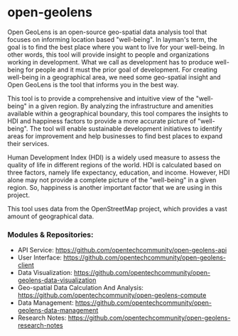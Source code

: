 # open-geolens

Open GeoLens is an open-source geo-spatial data analysis tool that focuses on informing location based "well-being". In layman's term, the goal is to find the best place where you want to live for your well-being. In other words, this tool will provide insight to people and organizations working in development. What we call as development has to produce well-being for people and it must the prior goal of development. For creating well-being in a geographical area, we need some geo-spatial insight and Open GeoLens is the tool that informs you in the best way.

This tool is to provide a comprehensive and intuitive view of the "well-being" in a given region. By analyzing the infrastructure and amenities available within a geographical boundary, this tool compares the insights to HDI and happiness factors to provide a more accurate picture of "well-being". The tool will enable sustainable development initiatives to identify areas for improvement and help businesses to find best places to expand their services.

Human Development Index (HDI) is a widely used measure to assess the quality of life in different regions of the world. HDI is calculated based on three factors, namely life expectancy, education, and income. However, HDI alone may not provide a complete picture of the "well-being" in a given region. So, happiness is another important factor that we are using in this project.

This tool uses data from the OpenStreetMap project, which provides a vast amount of geographical data.

### Modules & Repositories:
- API Service: https://github.com/opentechcommunity/open-geolens-api
- User Interface: https://github.com/opentechcommunity/open-geolens-client
- Data Visualization: https://github.com/opentechcommunity/open-geolens-data-visualization
- Geo-spatial Data Calculation And Analysis: https://github.com/opentechcommunity/open-geolens-compute
- Data Management: https://github.com/opentechcommunity/open-geolens-data-management
- Research Notes: https://github.com/opentechcommunity/open-geolens-research-notes
